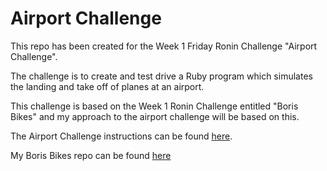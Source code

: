 Airport Challenge
=================

This repo has been created for the Week 1 Friday Ronin Challenge "Airport Challenge".

The challenge is to create and test drive a Ruby program which simulates the landing and take off of planes at an airport.

This challenge is based on the Week 1 Ronin Challenge entitled "Boris Bikes" and my approach to the airport challenge will be based on this.

The Airport Challenge instructions can be found [here](https://github.com/makersacademy/airport_challenge).

My Boris Bikes repo can be found [here](https://github.com/missamynicholson/Boris)

